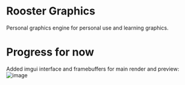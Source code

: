 # Rooster Graphics
Personal graphics engine for personal use and learning graphics.

# Progress for now
Added imgui interface and framebuffers for main render and preview:
![image](https://github.com/user-attachments/assets/074edd35-53a7-4ddd-94d4-e699a127352a)
